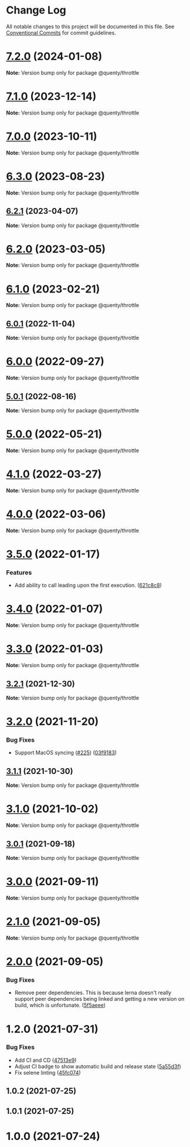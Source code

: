 # Change Log

All notable changes to this project will be documented in this file.
See [Conventional Commits](https://conventionalcommits.org) for commit guidelines.

# [7.2.0](https://github.com/Quenty/NevermoreEngine/compare/@quenty/throttle@7.1.0...@quenty/throttle@7.2.0) (2024-01-08)

**Note:** Version bump only for package @quenty/throttle





# [7.1.0](https://github.com/Quenty/NevermoreEngine/compare/@quenty/throttle@7.0.0...@quenty/throttle@7.1.0) (2023-12-14)

**Note:** Version bump only for package @quenty/throttle





# [7.0.0](https://github.com/Quenty/NevermoreEngine/compare/@quenty/throttle@6.3.0...@quenty/throttle@7.0.0) (2023-10-11)

**Note:** Version bump only for package @quenty/throttle





# [6.3.0](https://github.com/Quenty/NevermoreEngine/compare/@quenty/throttle@6.2.1...@quenty/throttle@6.3.0) (2023-08-23)

**Note:** Version bump only for package @quenty/throttle





## [6.2.1](https://github.com/Quenty/NevermoreEngine/compare/@quenty/throttle@6.2.0...@quenty/throttle@6.2.1) (2023-04-07)

**Note:** Version bump only for package @quenty/throttle





# [6.2.0](https://github.com/Quenty/NevermoreEngine/compare/@quenty/throttle@6.1.0...@quenty/throttle@6.2.0) (2023-03-05)

**Note:** Version bump only for package @quenty/throttle





# [6.1.0](https://github.com/Quenty/NevermoreEngine/compare/@quenty/throttle@6.0.1...@quenty/throttle@6.1.0) (2023-02-21)

**Note:** Version bump only for package @quenty/throttle





## [6.0.1](https://github.com/Quenty/NevermoreEngine/compare/@quenty/throttle@6.0.0...@quenty/throttle@6.0.1) (2022-11-04)

**Note:** Version bump only for package @quenty/throttle





# [6.0.0](https://github.com/Quenty/NevermoreEngine/compare/@quenty/throttle@5.0.1...@quenty/throttle@6.0.0) (2022-09-27)

**Note:** Version bump only for package @quenty/throttle





## [5.0.1](https://github.com/Quenty/NevermoreEngine/compare/@quenty/throttle@5.0.0...@quenty/throttle@5.0.1) (2022-08-16)

**Note:** Version bump only for package @quenty/throttle





# [5.0.0](https://github.com/Quenty/NevermoreEngine/compare/@quenty/throttle@4.1.0...@quenty/throttle@5.0.0) (2022-05-21)

**Note:** Version bump only for package @quenty/throttle





# [4.1.0](https://github.com/Quenty/NevermoreEngine/compare/@quenty/throttle@4.0.0...@quenty/throttle@4.1.0) (2022-03-27)

**Note:** Version bump only for package @quenty/throttle





# [4.0.0](https://github.com/Quenty/NevermoreEngine/compare/@quenty/throttle@3.5.0...@quenty/throttle@4.0.0) (2022-03-06)

**Note:** Version bump only for package @quenty/throttle





# [3.5.0](https://github.com/Quenty/NevermoreEngine/compare/@quenty/throttle@3.4.0...@quenty/throttle@3.5.0) (2022-01-17)


### Features

* Add ability to call leading upon the first execution. ([621c8c8](https://github.com/Quenty/NevermoreEngine/commit/621c8c83bd760c7b75714721a87cb042bd64be54))





# [3.4.0](https://github.com/Quenty/NevermoreEngine/compare/@quenty/throttle@3.3.0...@quenty/throttle@3.4.0) (2022-01-07)

**Note:** Version bump only for package @quenty/throttle





# [3.3.0](https://github.com/Quenty/NevermoreEngine/compare/@quenty/throttle@3.2.1...@quenty/throttle@3.3.0) (2022-01-03)

**Note:** Version bump only for package @quenty/throttle





## [3.2.1](https://github.com/Quenty/NevermoreEngine/compare/@quenty/throttle@3.2.0...@quenty/throttle@3.2.1) (2021-12-30)

**Note:** Version bump only for package @quenty/throttle





# [3.2.0](https://github.com/Quenty/NevermoreEngine/compare/@quenty/throttle@3.1.1...@quenty/throttle@3.2.0) (2021-11-20)


### Bug Fixes

* Support MacOS syncing ([#225](https://github.com/Quenty/NevermoreEngine/issues/225)) ([03f9183](https://github.com/Quenty/NevermoreEngine/commit/03f918392c6a5bdd33f8a17c38de371d1e06c67a))





## [3.1.1](https://github.com/Quenty/NevermoreEngine/compare/@quenty/throttle@3.1.0...@quenty/throttle@3.1.1) (2021-10-30)

**Note:** Version bump only for package @quenty/throttle





# [3.1.0](https://github.com/Quenty/NevermoreEngine/compare/@quenty/throttle@3.0.1...@quenty/throttle@3.1.0) (2021-10-02)

**Note:** Version bump only for package @quenty/throttle





## [3.0.1](https://github.com/Quenty/NevermoreEngine/compare/@quenty/throttle@3.0.0...@quenty/throttle@3.0.1) (2021-09-18)

**Note:** Version bump only for package @quenty/throttle





# [3.0.0](https://github.com/Quenty/NevermoreEngine/compare/@quenty/throttle@2.1.0...@quenty/throttle@3.0.0) (2021-09-11)

**Note:** Version bump only for package @quenty/throttle





# [2.1.0](https://github.com/Quenty/NevermoreEngine/compare/@quenty/throttle@2.0.0...@quenty/throttle@2.1.0) (2021-09-05)

**Note:** Version bump only for package @quenty/throttle





# [2.0.0](https://github.com/Quenty/NevermoreEngine/compare/@quenty/throttle@1.2.0...@quenty/throttle@2.0.0) (2021-09-05)


### Bug Fixes

* Remove peer dependencies. This is because lerna doesn't really support peer dependencies being linked and getting a new version on build, which is unfortunate. ([5f5aeee](https://github.com/Quenty/NevermoreEngine/commit/5f5aeeea8de9975435309e53679f0ef7064f9dd0))





# 1.2.0 (2021-07-31)


### Bug Fixes

* Add CI and CD ([47513e9](https://github.com/Quenty/NevermoreEngine/commit/47513e9b568162707534af132396dd8756947dd3))
* Adjust CI badge to show automatic build and release state ([5a55d3f](https://github.com/Quenty/NevermoreEngine/commit/5a55d3f19bf8d66a760d67da9b56ed47fab74656))
* Fix selene linting ([45fc074](https://github.com/Quenty/NevermoreEngine/commit/45fc07489ee59127ac6582689f19a0e87c1e5b5a))



## 1.0.2 (2021-07-25)



## 1.0.1 (2021-07-25)



# 1.0.0 (2021-07-24)
